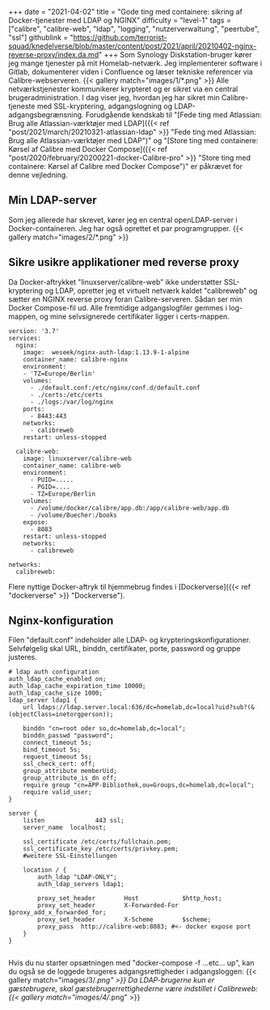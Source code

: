 +++
date = "2021-04-02"
title = "Gode ting med containere: sikring af Docker-tjenester med LDAP og NGINX"
difficulty = "level-1"
tags = ["calibre", "calibre-web", "ldap", "logging", "nutzerverwaltung", "peertube", "ssl"]
githublink = "https://github.com/terrorist-squad/knedelverse/blob/master/content/post/2021/april/20210402-nginx-reverse-proxy/index.da.md"
+++
Som Synology Diskstation-bruger kører jeg mange tjenester på mit Homelab-netværk. Jeg implementerer software i Gitlab, dokumenterer viden i Confluence og læser tekniske referencer via Calibre-webserveren.
{{< gallery match="images/1/*.png" >}}
Alle netværkstjenester kommunikerer krypteret og er sikret via en central brugeradministration. I dag viser jeg, hvordan jeg har sikret min Calibre-tjeneste med SSL-kryptering, adgangslogning og LDAP-adgangsbegrænsning. Forudgående kendskab til "[Fede ting med Atlassian: Brug alle Atlassian-værktøjer med LDAP]({{< ref "post/2021/march/20210321-atlassian-ldap" >}} "Fede ting med Atlassian: Brug alle Atlassian-værktøjer med LDAP")" og "[Store ting med containere: Kørsel af Calibre med Docker Compose]({{< ref "post/2020/february/20200221-docker-Calibre-pro" >}} "Store ting med containere: Kørsel af Calibre med Docker Compose")" er påkrævet for denne vejledning.
## Min LDAP-server
Som jeg allerede har skrevet, kører jeg en central openLDAP-server i Docker-containeren. Jeg har også oprettet et par programgrupper.
{{< gallery match="images/2/*.png" >}}

## Sikre usikre applikationer med reverse proxy
Da Docker-aftrykket "linuxserver/calibre-web" ikke understøtter SSL-kryptering og LDAP, opretter jeg et virtuelt netværk kaldet "calibreweb" og sætter en NGINX reverse proxy foran Calibre-serveren. Sådan ser min Docker Compose-fil ud. Alle fremtidige adgangslogfiler gemmes i log-mappen, og mine selvsignerede certifikater ligger i certs-mappen.
```
version: '3.7'
services:
  nginx: 
    image:  weseek/nginx-auth-ldap:1.13.9-1-alpine
    container_name: calibre-nginx
    environment:
    - 'TZ=Europe/Berlin'
    volumes:
      - ./default.conf:/etc/nginx/conf.d/default.conf
      - ./certs:/etc/certs
      - ./logs:/var/log/nginx
    ports:
      - 8443:443
    networks:
      - calibreweb
    restart: unless-stopped

  calibre-web:
    image: linuxserver/calibre-web
    container_name: calibre-web
    environment:
      - PUID=.....
      - PGID=....
      - TZ=Europe/Berlin
    volumes:
      - /volume/docker/calibre/app.db:/app/calibre-web/app.db
      - /volume/Buecher:/books
    expose:
      - 8083
    restart: unless-stopped
    networks:
      - calibreweb

networks:
  calibreweb:

```
Flere nyttige Docker-aftryk til hjemmebrug findes i [Dockerverse]({{< ref "dockerverse" >}} "Dockerverse").
## Nginx-konfiguration
Filen "default.conf" indeholder alle LDAP- og krypteringskonfigurationer. Selvfølgelig skal URL, binddn, certifikater, porte, password og gruppe justeres.
```
# ldap auth configuration
auth_ldap_cache_enabled on;
auth_ldap_cache_expiration_time 10000;
auth_ldap_cache_size 1000;
ldap_server ldap1 {
    url ldaps://ldap.server.local:636/dc=homelab,dc=local?uid?sub?(&(objectClass=inetorgperson));

    binddn "cn=root oder so,dc=homelab,dc=local";
    binddn_passwd "password";
    connect_timeout 5s;
    bind_timeout 5s;
    request_timeout 5s;
    ssl_check_cert: off;
    group_attribute memberUid;
    group_attribute_is_dn off;
    require group "cn=APP-Bibliothek,ou=Groups,dc=homelab,dc=local";
    require valid_user;
}

server {
    listen              443 ssl;
    server_name  localhost;

    ssl_certificate /etc/certs/fullchain.pem;
    ssl_certificate_key /etc/certs/privkey.pem;
    #weitere SSL-Einstellungen

    location / {
        auth_ldap "LDAP-ONLY";
        auth_ldap_servers ldap1;

        proxy_set_header        Host            $http_host;
        proxy_set_header        X-Forwarded-For $proxy_add_x_forwarded_for;
        proxy_set_header        X-Scheme        $scheme;
        proxy_pass  http://calibre-web:8083; #<- docker expose port
    }
}


```
Hvis du nu starter opsætningen med "docker-compose -f ...etc... up", kan du også se de loggede brugeres adgangsrettigheder i adgangsloggen:
{{< gallery match="images/3/*.png" >}}
Da LDAP-brugerne kun er gæstebrugere, skal gæstebrugerrettighederne være indstillet i Calibreweb:
{{< gallery match="images/4/*.png" >}}
